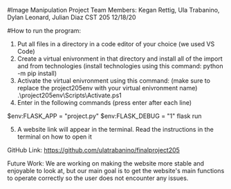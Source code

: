 #Image Manipulation Project
Team Members: Kegan Rettig, Ula Trabanino, Dylan Leonard, Julian Diaz
CST 205
12/18/20

#How to run the program:

1. Put all files in a directory in a code editor of your choice (we used VS Code)
2. Create a virtual enivronment in that directory and install all of the import and from technologies (install technologies using this command: python -m pip install)
3. Activate the virtual enivronment using this command: (make sure to replace the project205env with your virtual enivronment name) .\project205env\Scripts\Activate.ps1
4. Enter in the following commands (press enter after each line)
  
  $env:FLASK_APP = "project.py" 
  $env:FLASK_DEBUG = "1"
  flask run
  
5. A website link will appear in the terminal. Read the instructions in the terminal on how to open it

GitHub Link: https://github.com/ulatrabanino/finalproject205

Future Work: We are working on making the website more stable and enjoyable to look at, but our main goal is to get the website's main functions to operate correctly so the user does not encounter any issues. 
